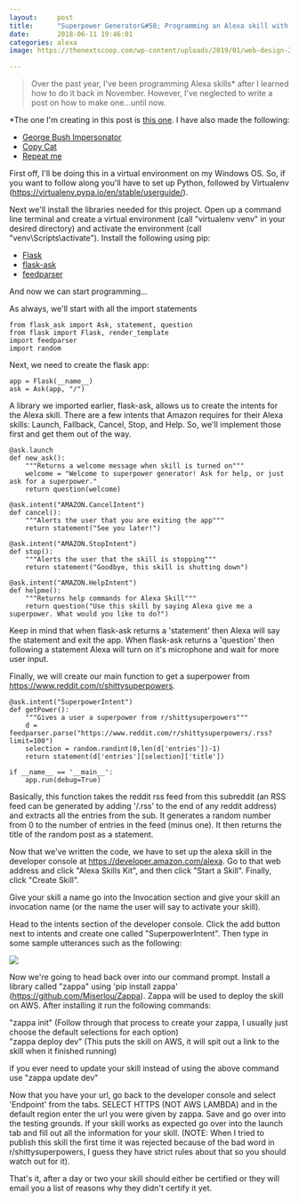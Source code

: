 ```yaml
---
layout:     post
title:      "Superpower Generator&#58; Programming an Alexa skill with Reddit RSS Feeds"
date:       2018-06-11 19:46:01
categories: alexa
image: https://thenextscoop.com/wp-content/uploads/2019/01/web-design-2019.jpg

---
```

> Over the past year, I've been programming Alexa skills* after I learned how to do it back in November. However, I've neglected to write a post on how to make one...until now.

*The one I'm creating in this post is [this one](https://www.amazon.com/Tom-Casavant-Superpower-Generator/dp/B07D9WG59C/ref=sr_1_2?ie=UTF8&qid=1528743025&sr=8-2&keywords=superpower+generator&dpID=5146tPtAcML&preST=_SY300_p;dp=srch "this one"). I have also made the following:

  * [George Bush Impersonator](https://www.amazon.com/Tom-Casavant-George-Bush-Impersonator/dp/B077SRD5DG/ref=sr_1_1?ie=UTF8&qid=1528743281&sr=8-1&keywords=george+bush+impersonator&dpID=71ntOVP0d7L&preST=_SY300_QL70_&dpSrc=srch)
  * [Copy Cat](https://www.amazon.com/Tom-Casavant-Copy-Cat/dp/B075845HH8/ref=sr_1_3?s=digital-skills&ie=UTF8&qid=1528743321&sr=1-3&keywords=copycat&dpID=51TFkslzR%252BL&preST=_SY300_QL70_&dpSrc=srch)
  * [Repeat me](https://www.amazon.com/Tom-Casavant-Repeat-Me/dp/B076YJ8TBT/ref=sr_1_8?s=digital-skills&ie=UTF8&qid=1528743366&sr=1-8&keywords=repeat+me)



First off, I'll be doing this in a virtual environment on my Windows OS. So, if you want to follow along you'll have to set up Python, followed by Virtualenv (<https://virtualenv.pypa.io/en/stable/userguide/>).

Next we'll install the libraries needed for this project. Open up a command line terminal and create a virtual environment (call "virtualenv venv" in your desired directory) and activate the environment (call "venv\Scripts\activate"). Install the following using pip:

  * [Flask](http://flask.pocoo.org)
  * [flask-ask](https://flask-ask.readthedocs.io/en/latest/)
  * [feedparser](https://pythonhosted.org/feedparser/)



And now we can start programming...

As always, we'll start with all the import statements
    
    
    from flask_ask import Ask, statement, question
    from flask import Flask, render_template
    import feedparser
    import random
    

Next, we need to create the flask app:
    
    
    app = Flask(__name__)
    ask = Ask(app, "/")
    

A library we imported earlier, flask-ask, allows us to create the intents for the Alexa skill. There are a few intents that Amazon requires for their Alexa skills: Launch, Fallback, Cancel, Stop, and Help. So, we'll implement those first and get them out of the way.
    
    
    @ask.launch
    def new_ask():
        """Returns a welcome message when skill is turned on"""
        welcome = "Welcome to superpower generator! Ask for help, or just ask for a superpower."
        return question(welcome)
    
    @ask.intent("AMAZON.CancelIntent")
    def cancel():
        """Alerts the user that you are exiting the app"""
        return statement("See you later!")
    
    @ask.intent("AMAZON.StopIntent")
    def stop():
        """Alerts the user that the skill is stopping"""
        return statement("Goodbye, this skill is shutting down")
    
    @ask.intent("AMAZON.HelpIntent")
    def helpme():
        """Returns help commands for Alexa Skill"""
        return question("Use this skill by saying Alexa give me a superpower. What would you like to do?")
    
    

Keep in mind that when flask-ask returns a 'statement' then Alexa will say the statement and exit the app. When flask-ask returns a 'question' then following a statement Alexa will turn on it's microphone and wait for more user input.

Finally, we will create our main function to get a superpower from <https://www.reddit.com/r/shittysuperpowers>.
    
    
    @ask.intent("SuperpowerIntent")
    def getPower():
        """Gives a user a superpower from r/shittysuperpowers"""
        d = feedparser.parse("https://www.reddit.com/r/shittysuperpowers/.rss?limit=100")
        selection = random.randint(0,len(d['entries'])-1)
        return statement(d['entries'][selection]['title'])
    
    if __name__ == '__main__':
        app.run(debug=True)
    

Basically, this function takes the reddit rss feed from this subreddit (an RSS feed can be generated by adding '/.rss' to the end of any reddit address) and extracts all the entries from the sub. It generates a random number from 0 to the number of entries in the feed (minus one). It then returns the title of the random post as a statement.

Now that we've written the code, we have to set up the alexa skill in the developer console at <https://developer.amazon.com/alexa>. Go to that web address and click "Alexa Skills Kit", and then click "Start a Skill". Finally, click "Create Skill".

Give your skill a name go into the Invocation section and give your skill an invocation name (or the name the user will say to activate your skill).

Head to the intents section of the developer console. Click the add button next to intents and create one called "SuperpowerIntent". Then type in some sample utterances such as the following:

![](http://www.tomcasavant.com/wp-content/uploads/YuPMsym-1.png)

Now we're going to head back over into our command prompt. Install a library called "zappa" using 'pip install zappa' (<https://github.com/Miserlou/Zappa>). Zappa will be used to deploy the skill on AWS. After installing it run the following commands:

"zappa init" (Follow through that process to create your zappa, I usually just choose the default selections for each option)  
"zappa deploy dev" (This puts the skill on AWS, it will spit out a link to the skill when it finished running)

if you ever need to update your skill instead of using the above command use "zappa update dev"

Now that you have your url, go back to the developer console and select 'Endpoint' from the tabs. SELECT HTTPS (NOT AWS LAMBDA) and in the default region enter the url you were given by zappa. Save and go over into the testing grounds. If your skill works as expected go over into the launch tab and fill out all the information for your skill. (NOTE: When I tried to publish this skill the first time it was rejected because of the bad word in r/shittysuperpowers, I guess they have strict rules about that so you should watch out for it).

That's it, after a day or two your skill should either be certified or they will email you a list of reasons why they didn't certify it yet.
